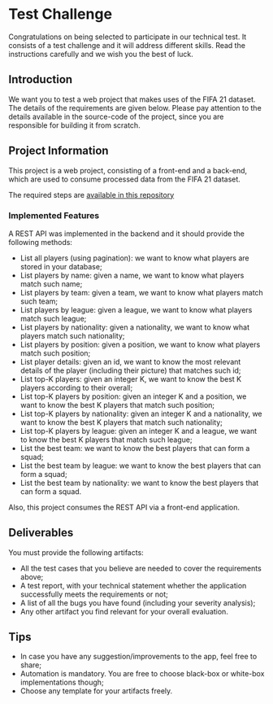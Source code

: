 # Test Challenge

Congratulations on being selected to participate in our technical test. It consists of a test challenge and it will address different skills. Read the instructions carefully and we wish you the best of luck.

## Introduction

We want you to test a web project that makes uses of the FIFA 21 dataset. The details of the requirements are given below. Please pay attention to the details available in the source-code of the project, since you are responsible for building it from scratch.

## Project Information

This project is a web project, consisting of a front-end and a back-end, which are used to consume processed data from the FIFA 21 dataset.

The required steps are [available in this repository](https://github.com/ericksonalves/test-challenge-aug-2025/blob/main/source-code.zip)

### Implemented Features

A REST API was implemented in the backend and it should provide the following methods:

- List all players (using pagination): we want to know what players are stored in your database;
- List players by name: given a name, we want to know what players match such name;
- List players by team: given a team, we want to know what players match such team;
- List players by league: given a league, we want to know what players match such league;
- List players by nationality: given a nationality, we want to know what players match such nationality;
- List players by position: given a position, we want to know what players match such position;
- List player details: given an id, we want to know the most relevant details of the player (including their picture) that matches such id;
- List top-K players: given an integer K, we want to know the best K players according to their overall;
- List top-K players by position: given an integer K and a position, we want to know the best K players that match such position;
- List top-K players by nationality: given an integer K and a nationality, we want to know the best K players that match such nationality;
- List top-K players by league: given an integer K and a league, we want to know the best K players that match such league;
- List the best team: we want to know the best players that can form a squad;
- List the best team by league: we want to know the best players that can form a squad;
- List the best team by nationality: we want to know the best players that can form a squad.

Also, this project consumes the REST API via a front-end application.

## Deliverables

You must provide the following artifacts:

- All the test cases that you believe are needed to cover the requirements above;
- A test report, with your technical statement whether the application successfully meets the requirements or not;
- A list of all the bugs you have found (including your severity analysis);
- Any other artifact you find relevant for your overall evaluation.

## Tips

- In case you have any suggestion/improvements to the app, feel free to share;
- Automation is mandatory. You are free to choose black-box or white-box implementations though;
- Choose any template for your artifacts freely.
